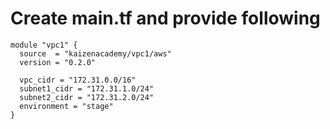 # Create main.tf and provide following

```hcl
module "vpc1" {
  source  = "kaizenacademy/vpc1/aws"
  version = "0.2.0"
  
  vpc_cidr = "172.31.0.0/16"
  subnet1_cidr = "172.31.1.0/24"
  subnet2_cidr = "172.31.2.0/24"
  environment = "stage"
}
```